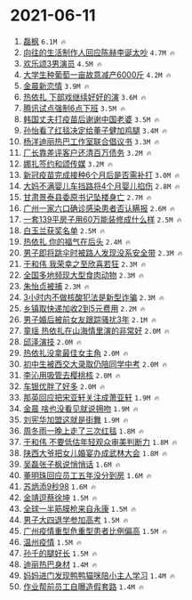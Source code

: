 # 2021-06-11

1. [磊枫](https://s.weibo.com/weibo?q=%E7%A3%8A%E6%9E%AB&Refer=top) `6.1M 🔥`
1. [向往的生活制作人回应陈赫李诞太吵](https://s.weibo.com/weibo?q=%23%E5%90%91%E5%BE%80%E7%9A%84%E7%94%9F%E6%B4%BB%E5%88%B6%E4%BD%9C%E4%BA%BA%E5%9B%9E%E5%BA%94%E9%99%88%E8%B5%AB%E6%9D%8E%E8%AF%9E%E5%A4%AA%E5%90%B5%23&Refer=top) `4.7M 🔥`
1. [欢乐颂3男演员](https://s.weibo.com/weibo?q=%23%E6%AC%A2%E4%B9%90%E9%A2%823%E7%94%B7%E6%BC%94%E5%91%98%23&Refer=top) `4.5M 🔥`
1. [大学生种葡萄一亩故意减产6000斤](https://s.weibo.com/weibo?q=%23%E5%A4%A7%E5%AD%A6%E7%94%9F%E7%A7%8D%E8%91%A1%E8%90%84%E4%B8%80%E4%BA%A9%E6%95%85%E6%84%8F%E5%87%8F%E4%BA%A76000%E6%96%A4%23&Refer=top) `4.2M 🔥`
1. [金晨新恋情](https://s.weibo.com/weibo?q=%23%E9%87%91%E6%99%A8%E6%96%B0%E6%81%8B%E6%83%85%23&Refer=top) `3.9M 🔥`
1. [热依扎 下部戏继续好好的演](https://s.weibo.com/weibo?q=%E7%83%AD%E4%BE%9D%E6%89%8E%20%E4%B8%8B%E9%83%A8%E6%88%8F%E7%BB%A7%E7%BB%AD%E5%A5%BD%E5%A5%BD%E7%9A%84%E6%BC%94&Refer=top) `3.6M 🔥`
1. [腾讯试点强制6点下班](https://s.weibo.com/weibo?q=%23%E8%85%BE%E8%AE%AF%E8%AF%95%E7%82%B9%E5%BC%BA%E5%88%B66%E7%82%B9%E4%B8%8B%E7%8F%AD%23&Refer=top) `3.5M 🔥`
1. [韩国丈夫打疫苗后谢谢中国老婆](https://s.weibo.com/weibo?q=%23%E9%9F%A9%E5%9B%BD%E4%B8%88%E5%A4%AB%E6%89%93%E7%96%AB%E8%8B%97%E5%90%8E%E8%B0%A2%E8%B0%A2%E4%B8%AD%E5%9B%BD%E8%80%81%E5%A9%86%23&Refer=top) `3.5M 🔥`
1. [孙怡看了红毯决定给董子健加鸡腿](https://s.weibo.com/weibo?q=%23%E5%AD%99%E6%80%A1%E7%9C%8B%E4%BA%86%E7%BA%A2%E6%AF%AF%E5%86%B3%E5%AE%9A%E7%BB%99%E8%91%A3%E5%AD%90%E5%81%A5%E5%8A%A0%E9%B8%A1%E8%85%BF%23&Refer=top) `3.4M 🔥`
1. [杨洋迪丽热巴工作室联合倡议书](https://s.weibo.com/weibo?q=%23%E6%9D%A8%E6%B4%8B%E8%BF%AA%E4%B8%BD%E7%83%AD%E5%B7%B4%E5%B7%A5%E4%BD%9C%E5%AE%A4%E8%81%94%E5%90%88%E5%80%A1%E8%AE%AE%E4%B9%A6%23&Refer=top) `3.3M 🔥`
1. [厂长靠差评客户还清百万债务](https://s.weibo.com/weibo?q=%23%E5%8E%82%E9%95%BF%E9%9D%A0%E5%B7%AE%E8%AF%84%E5%AE%A2%E6%88%B7%E8%BF%98%E6%B8%85%E7%99%BE%E4%B8%87%E5%80%BA%E5%8A%A1%23&Refer=top) `3.2M 🔥`
1. [娜扎签约和颂传媒](https://s.weibo.com/weibo?q=%23%E5%A8%9C%E6%89%8E%E7%AD%BE%E7%BA%A6%E5%92%8C%E9%A2%82%E4%BC%A0%E5%AA%92%23&Refer=top) `3.2M 🔥`
1. [新冠疫苗完成接种6个月后是否需补打](https://s.weibo.com/weibo?q=%23%E6%96%B0%E5%86%A0%E7%96%AB%E8%8B%97%E5%AE%8C%E6%88%90%E6%8E%A5%E7%A7%8D6%E4%B8%AA%E6%9C%88%E5%90%8E%E6%98%AF%E5%90%A6%E9%9C%80%E8%A1%A5%E6%89%93%23&Refer=top) `3.0M 🔥`
1. [大妈不满婴儿车挡路将4个月婴儿掐伤](https://s.weibo.com/weibo?q=%23%E5%A4%A7%E5%A6%88%E4%B8%8D%E6%BB%A1%E5%A9%B4%E5%84%BF%E8%BD%A6%E6%8C%A1%E8%B7%AF%E5%B0%864%E4%B8%AA%E6%9C%88%E5%A9%B4%E5%84%BF%E6%8E%90%E4%BC%A4%23&Refer=top) `2.8M 🔥`
1. [甘肃景泰县委原书记坠楼身亡](https://s.weibo.com/weibo?q=%23%E7%94%98%E8%82%83%E6%99%AF%E6%B3%B0%E5%8E%BF%E5%A7%94%E5%8E%9F%E4%B9%A6%E8%AE%B0%E5%9D%A0%E6%A5%BC%E8%BA%AB%E4%BA%A1%23&Refer=top) `2.7M 🔥`
1. [广州一家六口确诊感染患者否认瞒报](https://s.weibo.com/weibo?q=%23%E5%B9%BF%E5%B7%9E%E4%B8%80%E5%AE%B6%E5%85%AD%E5%8F%A3%E7%A1%AE%E8%AF%8A%E6%84%9F%E6%9F%93%E6%82%A3%E8%80%85%E5%90%A6%E8%AE%A4%E7%9E%92%E6%8A%A5%23&Refer=top) `2.6M 🔥`
1. [一套139平房子用60万能装修成什么样](https://s.weibo.com/weibo?q=%E4%B8%80%E5%A5%97139%E5%B9%B3%E6%88%BF%E5%AD%90%E7%94%A860%E4%B8%87%E8%83%BD%E8%A3%85%E4%BF%AE%E6%88%90%E4%BB%80%E4%B9%88%E6%A0%B7&Refer=top) `2.5M 🔥`
1. [白玉兰获奖名单](https://s.weibo.com/weibo?q=%23%E7%99%BD%E7%8E%89%E5%85%B0%E8%8E%B7%E5%A5%96%E5%90%8D%E5%8D%95%23&Refer=top) `2.5M 🔥`
1. [热依扎 你的福气在后头](https://s.weibo.com/weibo?q=%E7%83%AD%E4%BE%9D%E6%89%8E%20%E4%BD%A0%E7%9A%84%E7%A6%8F%E6%B0%94%E5%9C%A8%E5%90%8E%E5%A4%B4&Refer=top) `2.4M 🔥`
1. [男子即将跳伞时被路人发现没系安全带](https://s.weibo.com/weibo?q=%23%E7%94%B7%E5%AD%90%E5%8D%B3%E5%B0%86%E8%B7%B3%E4%BC%9E%E6%97%B6%E8%A2%AB%E8%B7%AF%E4%BA%BA%E5%8F%91%E7%8E%B0%E6%B2%A1%E7%B3%BB%E5%AE%89%E5%85%A8%E5%B8%A6%23&Refer=top) `2.3M 🔥`
1. [于和伟 我荣幸之至欣喜若狂](https://s.weibo.com/weibo?q=%23%E4%BA%8E%E5%92%8C%E4%BC%9F%20%E6%88%91%E8%8D%A3%E5%B9%B8%E4%B9%8B%E8%87%B3%E6%AC%A3%E5%96%9C%E8%8B%A5%E7%8B%82%23&Refer=top) `2.3M 🔥`
1. [全国多地频现大型食肉动物](https://s.weibo.com/weibo?q=%23%E5%85%A8%E5%9B%BD%E5%A4%9A%E5%9C%B0%E9%A2%91%E7%8E%B0%E5%A4%A7%E5%9E%8B%E9%A3%9F%E8%82%89%E5%8A%A8%E7%89%A9%23&Refer=top) `2.3M 🔥`
1. [朱怡贞被捕](https://s.weibo.com/weibo?q=%23%E6%9C%B1%E6%80%A1%E8%B4%9E%E8%A2%AB%E6%8D%95%23&Refer=top) `2.3M 🔥`
1. [3小时内不做核酸犯法是新型诈骗](https://s.weibo.com/weibo?q=%233%E5%B0%8F%E6%97%B6%E5%86%85%E4%B8%8D%E5%81%9A%E6%A0%B8%E9%85%B8%E7%8A%AF%E6%B3%95%E6%98%AF%E6%96%B0%E5%9E%8B%E8%AF%88%E9%AA%97%23&Refer=top) `2.3M 🔥`
1. [乡镇取快递加收2到5元费用](https://s.weibo.com/weibo?q=%23%E4%B9%A1%E9%95%87%E5%8F%96%E5%BF%AB%E9%80%92%E5%8A%A0%E6%94%B62%E5%88%B05%E5%85%83%E8%B4%B9%E7%94%A8%23&Refer=top) `2.2M 🔥`
1. [男子婚后被前女友跟踪骚扰3年](https://s.weibo.com/weibo?q=%23%E7%94%B7%E5%AD%90%E5%A9%9A%E5%90%8E%E8%A2%AB%E5%89%8D%E5%A5%B3%E5%8F%8B%E8%B7%9F%E8%B8%AA%E9%AA%9A%E6%89%B03%E5%B9%B4%23&Refer=top) `2.1M 🔥`
1. [童瑶 热依扎在山海情里演的非常好](https://s.weibo.com/weibo?q=%E7%AB%A5%E7%91%B6%20%E7%83%AD%E4%BE%9D%E6%89%8E%E5%9C%A8%E5%B1%B1%E6%B5%B7%E6%83%85%E9%87%8C%E6%BC%94%E7%9A%84%E9%9D%9E%E5%B8%B8%E5%A5%BD&Refer=top) `2.0M 🔥`
1. [邱泽演技](https://s.weibo.com/weibo?q=%E9%82%B1%E6%B3%BD%E6%BC%94%E6%8A%80&Refer=top) `2.0M 🔥`
1. [热依扎没拿最佳女主角](https://s.weibo.com/weibo?q=%23%E7%83%AD%E4%BE%9D%E6%89%8E%E6%B2%A1%E6%8B%BF%E6%9C%80%E4%BD%B3%E5%A5%B3%E4%B8%BB%E8%A7%92%23&Refer=top) `2.0M 🔥`
1. [初中生被西交大录取仍陪同学中考](https://s.weibo.com/weibo?q=%23%E5%88%9D%E4%B8%AD%E7%94%9F%E8%A2%AB%E8%A5%BF%E4%BA%A4%E5%A4%A7%E5%BD%95%E5%8F%96%E4%BB%8D%E9%99%AA%E5%90%8C%E5%AD%A6%E4%B8%AD%E8%80%83%23&Refer=top) `2.0M 🔥`
1. [李沁用吸管去樱桃核](https://s.weibo.com/weibo?q=%23%E6%9D%8E%E6%B2%81%E7%94%A8%E5%90%B8%E7%AE%A1%E5%8E%BB%E6%A8%B1%E6%A1%83%E6%A0%B8%23&Refer=top) `2.0M 🔥`
1. [车银优胖了好多](https://s.weibo.com/weibo?q=%23%E8%BD%A6%E9%93%B6%E4%BC%98%E8%83%96%E4%BA%86%E5%A5%BD%E5%A4%9A%23&Refer=top) `2.0M 🔥`
1. [那英回应把宋亚轩关注成萧亚轩](https://s.weibo.com/weibo?q=%23%E9%82%A3%E8%8B%B1%E5%9B%9E%E5%BA%94%E6%8A%8A%E5%AE%8B%E4%BA%9A%E8%BD%A9%E5%85%B3%E6%B3%A8%E6%88%90%E8%90%A7%E4%BA%9A%E8%BD%A9%23&Refer=top) `1.9M 🔥`
1. [金晨 啥也没看见就说拥吻](https://s.weibo.com/weibo?q=%E9%87%91%E6%99%A8%20%E5%95%A5%E4%B9%9F%E6%B2%A1%E7%9C%8B%E8%A7%81%E5%B0%B1%E8%AF%B4%E6%8B%A5%E5%90%BB&Refer=top) `1.9M 🔥`
1. [刘宪华加盟这就是街舞](https://s.weibo.com/weibo?q=%23%E5%88%98%E5%AE%AA%E5%8D%8E%E5%8A%A0%E7%9B%9F%E8%BF%99%E5%B0%B1%E6%98%AF%E8%A1%97%E8%88%9E%23&Refer=top) `1.9M 🔥`
1. [周冬雨一晚上走了三次红毯](https://s.weibo.com/weibo?q=%23%E5%91%A8%E5%86%AC%E9%9B%A8%E4%B8%80%E6%99%9A%E4%B8%8A%E8%B5%B0%E4%BA%86%E4%B8%89%E6%AC%A1%E7%BA%A2%E6%AF%AF%23&Refer=top) `1.8M 🔥`
1. [于和伟 不要低估年轻观众审美判断力](https://s.weibo.com/weibo?q=%E4%BA%8E%E5%92%8C%E4%BC%9F%20%E4%B8%8D%E8%A6%81%E4%BD%8E%E4%BC%B0%E5%B9%B4%E8%BD%BB%E8%A7%82%E4%BC%97%E5%AE%A1%E7%BE%8E%E5%88%A4%E6%96%AD%E5%8A%9B&Refer=top) `1.8M 🔥`
1. [陕西大爷把女儿婚宴办成武林大会](https://s.weibo.com/weibo?q=%23%E9%99%95%E8%A5%BF%E5%A4%A7%E7%88%B7%E6%8A%8A%E5%A5%B3%E5%84%BF%E5%A9%9A%E5%AE%B4%E5%8A%9E%E6%88%90%E6%AD%A6%E6%9E%97%E5%A4%A7%E4%BC%9A%23&Refer=top) `1.8M 🔥`
1. [吴磊张子枫说悄悄话](https://s.weibo.com/weibo?q=%23%E5%90%B4%E7%A3%8A%E5%BC%A0%E5%AD%90%E6%9E%AB%E8%AF%B4%E6%82%84%E6%82%84%E8%AF%9D%23&Refer=top) `1.6M 🔥`
1. [董明珠回应员工五年没分到房](https://s.weibo.com/weibo?q=%23%E8%91%A3%E6%98%8E%E7%8F%A0%E5%9B%9E%E5%BA%94%E5%91%98%E5%B7%A5%E4%BA%94%E5%B9%B4%E6%B2%A1%E5%88%86%E5%88%B0%E6%88%BF%23&Refer=top) `1.6M 🔥`
1. [苏炳添9秒98](https://s.weibo.com/weibo?q=%E8%8B%8F%E7%82%B3%E6%B7%BB9%E7%A7%9298&Refer=top) `1.6M 🔥`
1. [金靖逗蔡徐坤](https://s.weibo.com/weibo?q=%23%E9%87%91%E9%9D%96%E9%80%97%E8%94%A1%E5%BE%90%E5%9D%A4%23&Refer=top) `1.5M 🔥`
1. [全球一半筋膜枪来自永康](https://s.weibo.com/weibo?q=%23%E5%85%A8%E7%90%83%E4%B8%80%E5%8D%8A%E7%AD%8B%E8%86%9C%E6%9E%AA%E6%9D%A5%E8%87%AA%E6%B0%B8%E5%BA%B7%23&Refer=top) `1.5M 🔥`
1. [男子大四退学参加高考](https://s.weibo.com/weibo?q=%23%E7%94%B7%E5%AD%90%E5%A4%A7%E5%9B%9B%E9%80%80%E5%AD%A6%E5%8F%82%E5%8A%A0%E9%AB%98%E8%80%83%23&Refer=top) `1.5M 🔥`
1. [广州疫情重型危重型患者比例偏高](https://s.weibo.com/weibo?q=%23%E5%B9%BF%E5%B7%9E%E7%96%AB%E6%83%85%E9%87%8D%E5%9E%8B%E5%8D%B1%E9%87%8D%E5%9E%8B%E6%82%A3%E8%80%85%E6%AF%94%E4%BE%8B%E5%81%8F%E9%AB%98%23&Refer=top) `1.5M 🔥`
1. [温州疫情](https://s.weibo.com/weibo?q=%E6%B8%A9%E5%B7%9E%E7%96%AB%E6%83%85&Refer=top) `1.5M 🔥`
1. [孙千的腿好长](https://s.weibo.com/weibo?q=%23%E5%AD%99%E5%8D%83%E7%9A%84%E8%85%BF%E5%A5%BD%E9%95%BF%23&Refer=top) `1.5M 🔥`
1. [迪丽热巴身材](https://s.weibo.com/weibo?q=%23%E8%BF%AA%E4%B8%BD%E7%83%AD%E5%B7%B4%E8%BA%AB%E6%9D%90%23&Refer=top) `1.4M 🔥`
1. [妈妈进门发现鸭鸭猫咪陪小主人学习](https://s.weibo.com/weibo?q=%23%E5%A6%88%E5%A6%88%E8%BF%9B%E9%97%A8%E5%8F%91%E7%8E%B0%E9%B8%AD%E9%B8%AD%E7%8C%AB%E5%92%AA%E9%99%AA%E5%B0%8F%E4%B8%BB%E4%BA%BA%E5%AD%A6%E4%B9%A0%23&Refer=top) `1.4M 🔥`
1. [作业帮前员工自曝造假套路](https://s.weibo.com/weibo?q=%23%E4%BD%9C%E4%B8%9A%E5%B8%AE%E5%89%8D%E5%91%98%E5%B7%A5%E8%87%AA%E6%9B%9D%E9%80%A0%E5%81%87%E5%A5%97%E8%B7%AF%23&Refer=top) `1.4M 🔥`

